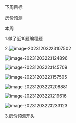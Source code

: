 下周目标

房价预测

本周

1.做了近10题编程题

2.![image-20231203223107502](C:\Users\20241\AppData\Roaming\Typora\typora-user-images\image-20231203223107502.png)

![image-20231203223124896](C:\Users\20241\AppData\Roaming\Typora\typora-user-images\image-20231203223124896.png)

![image-20231203223145709](C:\Users\20241\AppData\Roaming\Typora\typora-user-images\image-20231203223145709.png)

![image-20231203223157505](C:\Users\20241\AppData\Roaming\Typora\typora-user-images\image-20231203223157505.png)

![image-20231203223208881](C:\Users\20241\AppData\Roaming\Typora\typora-user-images\image-20231203223208881.png)

![image-20231203223219616](C:\Users\20241\AppData\Roaming\Typora\typora-user-images\image-20231203223219616.png)

![image-20231203223233123](C:\Users\20241\AppData\Roaming\Typora\typora-user-images\image-20231203223233123.png)

3.房价预测开头
